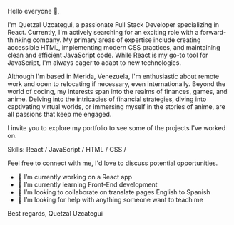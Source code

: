 Hello everyone 👋,

I'm Quetzal Uzcategui, a passionate Full Stack Developer specializing in React. Currently, I'm actively searching for an exciting role with a forward-thinking company. My primary areas of expertise include creating accessible HTML, implementing modern CSS practices, and maintaining clean and efficient JavaScript code. While React is my go-to tool for JavaScript, I'm always eager to adapt to new technologies.

Although I'm based in Merida, Venezuela, I'm enthusiastic about remote work and open to relocating if necessary, even internationally. Beyond the world of coding, my interests span into the realms of finances, games, and anime. Delving into the intricacies of financial strategies, diving into captivating virtual worlds, or immersing myself in the stories of anime, are all passions that keep me engaged.

I invite you to explore my portfolio to see some of the projects I've worked on.

Skills: React / JavaScript / HTML / CSS /

Feel free to connect with me, I'd love to discuss potential opportunities.


- 🔭 I’m currently working on a React app
- 🌱 I’m currently learning Front-End development
- 👯 I’m looking to collaborate on translate pages English to Spanish
- 🤔 I’m looking for help with anything someone want to teach me 

Best regards,
Quetzal Uzcategui
